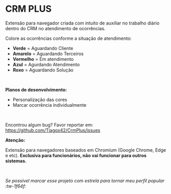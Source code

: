 # CRM PLUS

Extensão para navegador criada com intuito de auxiliar no trabalho diário dentro do CRM no atendimento de ocorrências. 

Colore as ocorrências conforme a situação de atendimento:

- **Verde** = Aguardando Cliente
- **Amarelo** = Aguardando Terceiros
- **Vermelho** = Em atendimento
- **Azul** = Agurdando Atendimento
- **Roxo** = Aguardando Solução

<br>

**Planos de desenvolvimento:**

- Personalização das cores
- Marcar ocorrência individualmente
<br>

Encontrou algum bug? Favor reportar em: https://github.com/Tiagox42/CrmPlus/issues

**Atenção:**

Extensão para navegadores baseados em Chromium (Google Chrome, Edge e etc).
**Exclusiva para funcionários, não vai funcionar para outros sistemas.**

<br>

*Se possivel marcar esse projeto com estrela para tornar meu perfil popular :tw-1f64f:*